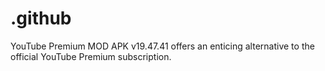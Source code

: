 # .github
YouTube Premium MOD APK v19.47.41 offers an enticing alternative to the official YouTube Premium subscription.

